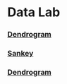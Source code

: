 # Data Lab


### [Dendrogram](dendro.html)

### [Sankey](Sankey.html)

### [Dendrogram](Contract_Burst_v3.html)
